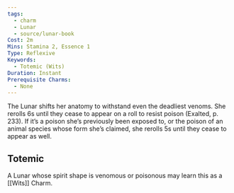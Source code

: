 ```yaml
---
tags:
  - charm
  - Lunar
  - source/lunar-book
Cost: 2m
Mins: Stamina 2, Essence 1
Type: Reflexive
Keywords:
  - Totemic (Wits)
Duration: Instant
Prerequisite Charms:
  - None
---
```

The Lunar shifts her anatomy to withstand even the deadliest venoms. She rerolls 6s until they cease to appear on a roll to resist poison (Exalted, p. 233). If it’s a poison she’s previously been exposed to, or the poison of an animal species whose form she’s claimed, she rerolls 5s until they cease to appear as well. 
## Totemic 

A Lunar whose spirit shape is venomous or poisonous may learn this as a [[Wits]] Charm.